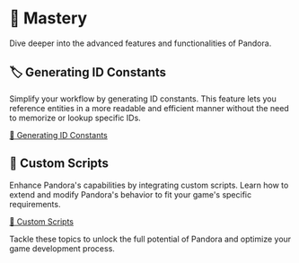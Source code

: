 # 🧠 Mastery

Dive deeper into the advanced features and functionalities of Pandora.

## 🏷️ Generating ID Constants
Simplify your workflow by generating ID constants. This feature lets you reference entities in a more readable and efficient manner without the need to memorize or lookup specific IDs.

[🔹 Generating ID Constants](/mastery/id-constants.md)

## 📜 Custom Scripts
Enhance Pandora's capabilities by integrating custom scripts. Learn how to extend and modify Pandora's behavior to fit your game's specific requirements.

[🔹 Custom Scripts](/mastery/custom-scripts.md)

Tackle these topics to unlock the full potential of Pandora and optimize your game development process.